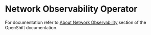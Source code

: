 # Network Observability Operator

For documentation refer to [About Network Observability](https://docs.openshift.com/container-platform/4.12/networking/network_observability/network-observability-overview.html) section of the OpenShift documentation.

